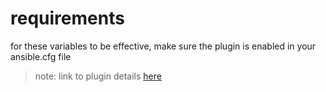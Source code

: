 # requirements

for these variables to be effective, make sure the plugin is enabled in your ansible.cfg file

>note: link to plugin details [here](https://avd.arista.com/4.3/plugins/index.html?h=arista.avd.global_vars#aristaavdglobal_vars)